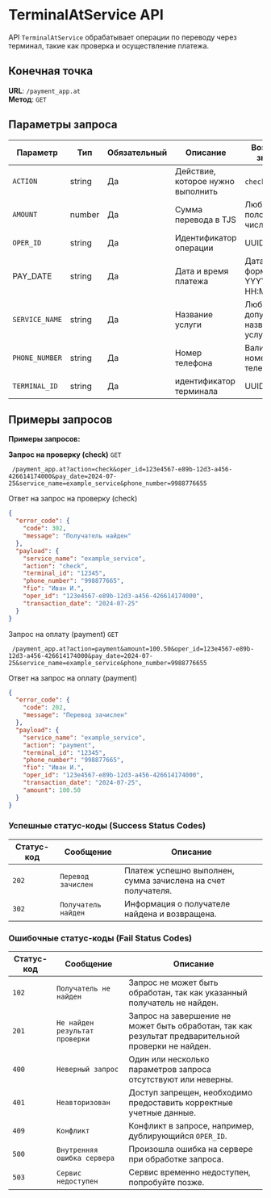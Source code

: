 # TerminalAtService API

API `TerminalAtService` обрабатывает операции по переводу через терминал, такие как проверка и осуществление платежа.

## Конечная точка

**URL**: `/payment_app.at`  
**Метод**: `GET`

## Параметры запроса

| Параметр       | Тип    | Обязательный | Описание                          | Возможные значения               |
|----------------|--------|--------------|-----------------------------------|----------------------------------|
| `ACTION`       | string | Да           | Действие, которое нужно выполнить | `check`, `payment`               |
| `AMOUNT`       | number | Да           | Сумма перевода в TJS              | Любое положительное число        |
| `OPER_ID`      | string | Да           | Идентификатор операции            | UUID                             |
| PAY_DATE       | string | Да           | Дата и время платежа              | Дата и время в формате YYYY-MM-DD HH:MM:SS |
| `SERVICE_NAME` | string | Да           | Название услуги                   | Любое допустимое название услуги |
| `PHONE_NUMBER` | string | Да           | Номер телефона                    | Валидный номер телефона          |
| `TERMINAL_ID`  | string | Да           | идентификатор терминала           | UUID                             |

## Примеры запросов

**Примеры запросов:**

**Запрос на проверку (check)** `GET`

```HTTP
 /payment_app.at?action=check&oper_id=123e4567-e89b-12d3-a456-426614174000&pay_date=2024-07-25&service_name=example_service&phone_number=9988776655
```

Ответ на запрос на проверку (check)

```json
{
  "error_code": {
    "code": 302,
    "message": "Получатель найден"
  },
  "payload": {
    "service_name": "example_service",
    "action": "check",
    "terminal_id": "12345",
    "phone_number": "998877665",
    "fio": "Иван И.",
    "oper_id": "123e4567-e89b-12d3-a456-426614174000",
    "transaction_date": "2024-07-25"
  }
}
```

Запрос на оплату (payment) `GET`

```HTTP
 /payment_app.at?action=payment&amount=100.50&oper_id=123e4567-e89b-12d3-a456-426614174000&pay_date=2024-07-25&service_name=example_service&phone_number=9988776655
```

Ответ на запрос на оплату (payment)

```json
{
  "error_code": {
    "code": 202,
    "message": "Перевод зачислен"
  },
  "payload": {
    "service_name": "example_service",
    "action": "payment",
    "terminal_id": "12345",
    "phone_number": "998877665",
    "fio": "Иван И.",
    "oper_id": "123e4567-e89b-12d3-a456-426614174000",
    "transaction_date": "2024-07-25",
    "amount": 100.50
  }
}
```

### Успешные статус-коды (Success Status Codes)

| Статус-код | Сообщение                 | Описание                                                   |
|------------|---------------------------|------------------------------------------------------------|
| `202`      | `Перевод зачислен`        | Платеж успешно выполнен, сумма зачислена на счет получателя. |
| `302`      | `Получатель найден`       | Информация о получателе найдена и возвращена.              |

### Ошибочные статус-коды (Fail Status Codes)

| Статус-код | Сообщение                                | Описание                                                                                                 |
|------------|------------------------------------------|----------------------------------------------------------------------------------------------------------|
| `102`      | `Получатель не найден`                   | Запрос не может быть обработан, так как указанный получатель не найден.|
| `201`      | `Не найден результат проверки`           | Запрос на завершение не может быть обработан, так как результат предварительной проверки не найден.|
| `400`      | `Неверный запрос`                        | Один или несколько параметров запроса отсутствуют или неверны.  |
| `401`      | `Неавторизован`                          | Доступ запрещен, необходимо предоставить корректные учетные данные. |
| `409`      | `Конфликт`                               | Конфликт в запросе, например, дублирующийся `OPER_ID`.           |
| `500`      | `Внутренняя ошибка сервера`              | Произошла ошибка на сервере при обработке запроса.              |
| `503`      | `Сервис недоступен`                      | Сервис временно недоступен, попробуйте позже.                   |
